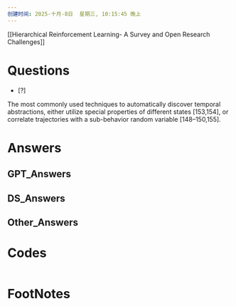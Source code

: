 ```yaml
---
创建时间: 2025-十月-8日  星期三, 10:15:45 晚上
---
```

[[Hierarchical Reinforcement Learning- A Survey and Open Research Challenges]]

# Questions

- [?] 

The most commonly used techniques to automatically discover temporal abstractions, either utilize special properties of different states [153,154], or correlate trajectories with a sub-behavior random variable [148–150,155].




# Answers

## GPT_Answers


## DS_Answers


## Other_Answers


# Codes

```python

```


# FootNotes

